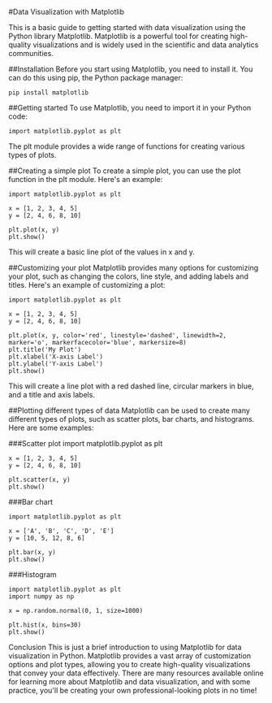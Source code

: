#Data Visualization with Matplotlib

This is a basic guide to getting started with data visualization using the Python library Matplotlib. Matplotlib is a powerful tool for creating high-quality visualizations and is widely used in the scientific and data analytics communities.

##Installation
Before you start using Matplotlib, you need to install it. You can do this using pip, the Python package manager:

	pip install matplotlib

##Getting started
To use Matplotlib, you need to import it in your Python code:

	import matplotlib.pyplot as plt
The plt module provides a wide range of functions for creating various types of plots.

##Creating a simple plot
To create a simple plot, you can use the plot function in the plt module. Here's an example:


	import matplotlib.pyplot as plt

	x = [1, 2, 3, 4, 5]
	y = [2, 4, 6, 8, 10]

	plt.plot(x, y)
	plt.show()
This will create a basic line plot of the values in x and y.

##Customizing your plot
Matplotlib provides many options for customizing your plot, such as changing the colors, line style, and adding labels and titles. Here's an example of customizing a plot:

	import matplotlib.pyplot as plt

	x = [1, 2, 3, 4, 5]
	y = [2, 4, 6, 8, 10]

	plt.plot(x, y, color='red', linestyle='dashed', linewidth=2, marker='o', markerfacecolor='blue', markersize=8)
	plt.title('My Plot')
	plt.xlabel('X-axis Label')
	plt.ylabel('Y-axis Label')
	plt.show()
This will create a line plot with a red dashed line, circular markers in blue, and a title and axis labels.

##Plotting different types of data
Matplotlib can be used to create many different types of plots, such as scatter plots, bar charts, and histograms. Here are some examples:

###Scatter plot
	import matplotlib.pyplot as plt

	x = [1, 2, 3, 4, 5]
	y = [2, 4, 6, 8, 10]

	plt.scatter(x, y)
	plt.show()
###Bar chart

	import matplotlib.pyplot as plt

	x = ['A', 'B', 'C', 'D', 'E']
	y = [10, 5, 12, 8, 6]

	plt.bar(x, y)
	plt.show()
###Histogram

	import matplotlib.pyplot as plt
	import numpy as np

	x = np.random.normal(0, 1, size=1000)

	plt.hist(x, bins=30)
	plt.show()
Conclusion
This is just a brief introduction to using Matplotlib for data visualization in Python. Matplotlib provides a vast array of customization options and plot types, allowing you to create high-quality visualizations that convey your data effectively. There are many resources available online for learning more about Matplotlib and data visualization, and with some practice, you'll be creating your own professional-looking plots in no time!																
